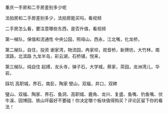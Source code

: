 重庆一手房和二手房差别多少呢

法拍房和二手房差别多少，法拍房能买吗，看视频


二手房怎么看，要注意哪些东西，是否升值，看视频


第一梯队，保值和流通性
中央公园，照母山，西永，江北嘴，化龙桥，

第二梯队，自住，投资
谢家湾，物流园，冉家坝，观音桥，新牌坊，大竹林，南滨路，北滨路
九龙半岛，彩云湖，石桥铺，悦来，

第三梯队，纯自住
起搏，龙头寺，弹子石，大学城，蔡家，茶园，龙洲湾儿，华岩，

踩坑
高职城，界石，南彭，陶家 壁山，双福，井口，双碑




璧山、双福、陶家、界石、鱼洞、高职城、鹿角、龙兴、复盛、鱼嘴、钓鱼嘴、伏牛溪、园博园、铁山坪最好不要碰！你决定哪个板块值得购买？评论区留下你的看法！
